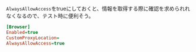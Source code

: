 

`AlwaysAllowAccess`をtrueにしておくと、情報を取得する際に確認を求められれなくなるので、テスト時に便利そう。

```ini
[Browser]
Enabled=true
CustomProxyLocation=
AlwaysAllowAccess=true
```
